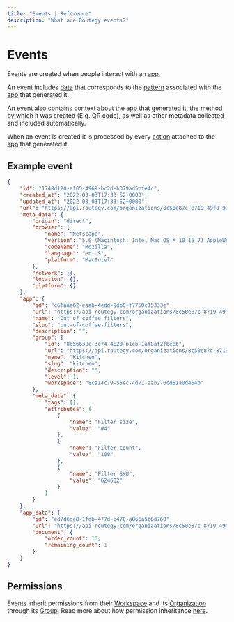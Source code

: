 ```yaml
---
title: "Events | Reference"
description: "What are Routegy events?"
---
```


# Events

Events are created when people interact with an [app](/reference/apps/).

An event includes [data](/reference/app-data/) that corresponds to the [pattern](/refernce/pattern/) associated with the [app](/reference/apps/) that generated it.

An event also contains context about the app that generated it, the method by which it was created (E.g. QR code), as well as other metadata collected and included automatically.

When an event is created it is processed by every [action](/reference/actions/) attached to the [app](/reference/apps/) that generated it.

## Example event
```json
{
    "id": "1748d120-a105-4969-bc2d-b379ad5bfe4c",
    "created_at": "2022-03-03T17:33:52+0000",
    "updated_at": "2022-03-03T17:33:52+0000",
    "url": "https://api.routegy.com/organizations/8c50e87c-8719-49f8-91c2-c044d1e6b3b2/workspaces/8ca14c79-55ec-4d71-aab2-0cd51a0d454b/events/1748d120-a105-4969-bc2d-b379ad5bfe4c",
    "meta_data": {
        "origin": "direct",
        "browser": {
            "name": "Netscape",
            "version": "5.0 (Macintosh; Intel Mac OS X 10_15_7) AppleWebKit/537.36 (KHTML, like Gecko) Chrome/98.0.4758.109 Safari/537.36",
            "codeName": "Mozilla",
            "language": "en-US",
            "platform": "MacIntel"
        },
        "network": {},
        "location": {},
        "platform": {}
    },
    "app": {
        "id": "c6faaa62-eaab-4edd-9db6-f7750c15333e",
        "url": "https://api.routegy.com/organizations/8c50e87c-8719-49f8-91c2-c044d1e6b3b2/workspaces/8ca14c79-55ec-4d71-aab2-0cd51a0d454b/apps/c6faaa62-eaab-4edd-9db6-f7750c15333e",
        "name": "Out of coffee filters",
        "slug": "out-of-coffee-filters",
        "description": "",
        "group": {
            "id": "8d56638e-3e74-4820-b1eb-1af8af2fbe8b",
            "url": "https://api.routegy.com/organizations/8c50e87c-8719-49f8-91c2-c044d1e6b3b2/workspaces/8ca14c79-55ec-4d71-aab2-0cd51a0d454b/groups/8d56638e-3e74-4820-b1eb-1af8af2fbe8b",
            "name": "Kitchen",
            "slug": "kitchen",
            "description": "",
            "level": 1,
            "workspace": "8ca14c79-55ec-4d71-aab2-0cd51a0d454b"
        },
        "meta_data": {
            "tags": [],
            "attributes": [
                {
                    "name": "Filter size",
                    "value": "#4"
                },
                {
                    "name": "Filter count",
                    "value": "100"
                },
                {
                    "name": "Filter SKU",
                    "value": "624602"
                }
            ]
        }
    },
    "app_data": {
        "id": "ed7d6de8-1fdb-477d-b470-a866a5b6d768",
        "url": "https://api.routegy.com/organizations/8c50e87c-8719-49f8-91c2-c044d1e6b3b2/workspaces/8ca14c79-55ec-4d71-aab2-0cd51a0d454b/pattern-values/apps/ed7d6de8-1fdb-477d-b470-a866a5b6d768",
        "document": {
            "order_count": 10,
            "remaining_count": 1
        }
    }
}
```

## Permissions

Events inherit permissions from their [Workspace](/reference/workspaces/) and its [Organization](/reference/organizations/) through its [Group](/reference/groups/). Read more about how permission inheritance [here](/reference/permissions/).
